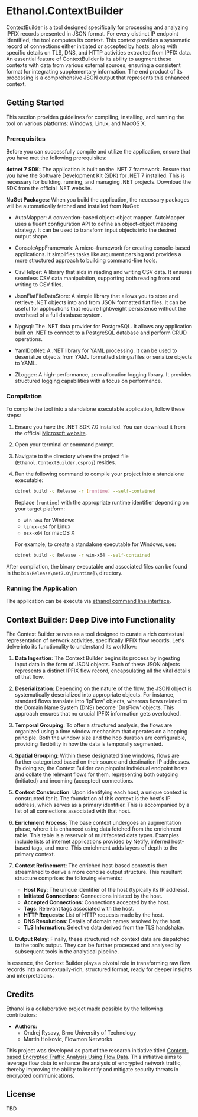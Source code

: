 # Ethanol.ContextBuilder

ContextBuilder is a tool designed specifically for processing and analyzing IPFIX records presented in JSON format. For every distinct IP endpoint identified, the tool computes its context. This context provides a systematic record of connections either initiated or accepted by hosts, along with specific details on TLS, DNS, and HTTP activities extracted from IPFIX data. An essential feature of ContextBuilder is its ability to augment these contexts with data from various external sources, ensuring a consistent format for integrating supplementary information. The end product of its processing is a comprehensive JSON output that represents this enhanced context. 

## Getting Started

This section provides guidelines for compiling, installing, and running the tool on various platforms: Windows, Linux, and MacOS X.

### Prerequisites

Before you can successfully compile and utilize the application, ensure that you have met the following prerequisites:

__dotnet 7 SDK:__ The application is built on the .NET 7 framework. Ensure that you have the Software Development Kit (SDK) for .NET 7 installed. This is necessary for building, running, and managing .NET projects. Download the SDK from the official .NET website.

__NuGet Packages:__ When you build the application, the necessary packages will be automatically fetched and installed from NuGet:

- AutoMapper: A convention-based object-object mapper. AutoMapper uses a fluent configuration API to define an object-object mapping strategy. It can be used to transform input objects into the desired output shape.

- ConsoleAppFramework: A micro-framework for creating console-based applications. It simplifies tasks like argument parsing and provides a more structured approach to building command-line tools.

- CsvHelper: A library that aids in reading and writing CSV data. It ensures seamless CSV data manipulation, supporting both reading from and writing to CSV files.

- JsonFlatFileDataStore: A simple library that allows you to store and retrieve .NET objects into and from JSON formatted flat files. It can be useful for applications that require lightweight persistence without the overhead of a full database system.

- Npgsql: The .NET data provider for PostgreSQL. It allows any application built on .NET to connect to a PostgreSQL database and perform CRUD operations.

- YamlDotNet: A .NET library for YAML processing. It can be used to deserialize objects from YAML formatted strings/files or serialize objects to YAML.

- ZLogger: A high-performance, zero allocation logging library. It provides structured logging capabilities with a focus on performance.

### Compilation

To compile the tool into a standalone executable application, follow these steps:

1. Ensure you have the .NET SDK 7.0 installed. You can download it from the official [Microsoft website](https://dotnet.microsoft.com/download/dotnet/7.0).

2. Open your terminal or command prompt.

3. Navigate to the directory where the project file (`Ethanol.ContextBuilder.csproj`) resides.

4. Run the following command to compile your project into a standalone executable:

   ```bash
   dotnet build -c Release -r [runtime] --self-contained 
   ```

   Replace `[runtime]` with the appropriate runtime identifier depending on your target platform:
   - `win-x64` for Windows
   - `linux-x64` for Linux
   - `osx-x64` for macOS X

   For example, to create a standalone executable for Windows, use:

   ```bash
   dotnet build -c Release -r win-x64 --self-contained 
   ```

After compilation, the binary executable and associated files can be found in the `bin\Release\net7.0\[runtime]\` directory.

### Running the Application

The application can be execute via [ethanol command line interface](..\Ethanol.Cli\Readme.md).


## Context Builder: Deep Dive into Functionality

The Context Builder serves as a tool designed to curate a rich contextual representation of network activities, specifically IPFIX flow records. Let's delve into its functionality to understand its workflow:

1. **Data Ingestion**: 
   The Context Builder begins its process by ingesting input data in the form of JSON objects. Each of these JSON objects represents a distinct IPFIX flow record, encapsulating all the vital details of that flow.

2. **Deserialization**: 
   Depending on the nature of the flow, the JSON object is systematically deserialized into appropriate objects. For instance, standard flows translate into 'IpFlow' objects, whereas flows related to the Domain Name System (DNS) become 'DnsFlow' objects. This approach ensures that no crucial IPFIX information gets overlooked.

3. **Temporal Grouping**: 
   To offer a structured analysis, the flows are organized using a time window mechanism that operates on a hopping principle. Both the window size and the hop duration are configurable, providing flexibility in how the data is temporally segmented.

4. **Spatial Grouping**: 
   Within these designated time windows, flows are further categorized based on their source and destination IP addresses. By doing so, the Context Builder can pinpoint individual endpoint hosts and collate the relevant flows for them, representing both outgoing (initiated) and incoming (accepted) connections.

5. **Context Construction**: 
   Upon identifying each host, a unique context is constructed for it. The foundation of this context is the host's IP address, which serves as a primary identifier. This is accompanied by a list of all connections associated with that host.

6. **Enrichment Process**: 
   The base context undergoes an augmentation phase, where it is enhanced using data fetched from the enrichment table. This table is a reservoir of multifaceted data types. Examples include lists of internet applications provided by Netify, inferred host-based tags, and more. This enrichment adds layers of depth to the primary context.

7. **Context Refinement**:
   The enriched host-based context is then streamlined to derive a more concise output structure. This resultant structure comprises the following elements:
   - **Host Key**: The unique identifier of the host (typically its IP address).
   - **Initiated Connections**: Connections initiated by the host.
   - **Accepted Connections**: Connections accepted by the host.
   - **Tags**: Relevant tags associated with the host.
   - **HTTP Requests**: List of HTTP requests made by the host.
   - **DNS Resolutions**: Details of domain names resolved by the host.
   - **TLS Information**: Selective data derived from the TLS handshake.

8. **Output Relay**: 
   Finally, these structured rich context data are dispatched to the tool's output. They can be further processed and analysed by subsequent tools in the analytical pipeline.

In essence, the Context Builder plays a pivotal role in transforming raw flow records into a contextually-rich, structured format, ready for deeper insights and interpretations.

## Credits

Ethanol is a collaborative project made possible by the following contributors:

- **Authors:**
  - Ondrej Rysavy, Brno University of Technology
  - Martin Holkovic, Flowmon Networks

This project was developed as part of the research initiative titled [Context-based Encrypted Traffic Analysis Using Flow Data](https://www.fit.vut.cz/research/project/1445/.en). This initiative aims to leverage flow data to enhance the analysis of encrypted network traffic, thereby improving the ability to identify and mitigate security threats in encrypted communications.

## License
TBD
